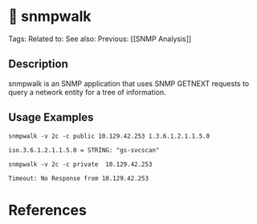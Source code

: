 # 💢 snmpwalk

Tags: 
Related to: 
See also: 
Previous: [[SNMP Analysis]]

## Description

snmpwalk is an SNMP application that uses SNMP GETNEXT requests to query a network entity for a tree of information.

## Usage Examples

```shell-session
snmpwalk -v 2c -c public 10.129.42.253 1.3.6.1.2.1.1.5.0

iso.3.6.1.2.1.1.5.0 = STRING: "gs-svcscan"
```

```shell-session
snmpwalk -v 2c -c private  10.129.42.253 

Timeout: No Response from 10.129.42.253
```

# References